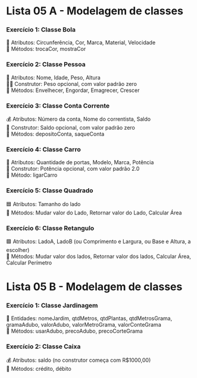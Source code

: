 # Lista 05 A - Modelagem de classes

### Exercício 1: Classe Bola
🔵 Atributos: Circunferência, Cor, Marca, Material, Velocidade <br>
📝 Métodos: trocaCor, mostraCor

### Exercício 2: Classe Pessoa
👤 Atributos: Nome, Idade, Peso, Altura<br>
🏋️‍♀️ Construtor: Peso opcional, com valor padrão zero<br>
📝 Métodos: Envelhecer, Engordar, Emagrecer, Crescer

### Exercício 3: Classe Conta Corrente
💰 Atributos: Número da conta, Nome do correntista, Saldo<br>
🏦 Construtor: Saldo opcional, com valor padrão zero<br>
📝 Métodos: depositoConta, saqueConta

### Exercício 4: Classe Carro
🚗 Atributos: Quantidade de portas, Modelo, Marca, Potência<br>
🚦 Construtor: Potência opcional, com valor padrão 2.0<br>
📝 Método: ligarCarro

### Exercício 5: Classe Quadrado
🟦 Atributos: Tamanho do lado<br>
📝 Métodos: Mudar valor do Lado, Retornar valor do Lado, Calcular Área

### Exercício 6: Classe Retangulo
🟩 Atributos: LadoA, LadoB (ou Comprimento e Largura, ou Base e Altura, a escolher)<br>
📝 Métodos: Mudar valor dos lados, Retornar valor dos lados, Calcular Área, Calcular Perímetro

# Lista 05 B - Modelagem de classes

### Exercício 1: Classe Jardinagem
🌱 Entidades: nomeJardim, qtdMetros, qtdPlantas, qtdMetrosGrama, gramaAdubo, valorAdubo, valorMetroGrama, valorConteGrama<br>
📝 Métodos: usarAdubo, precoAdubo, precoCorteGrama

### Exercício 2: Classe Caixa
💰 Atributos: saldo (no construtor começa com R$1000,00)<br>
📝 Métodos: crédito, débito
